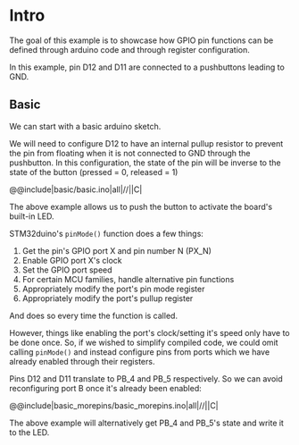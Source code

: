 # Intro
The goal of this example is to showcase how GPIO pin functions can be defined through arduino code and through register configuration.

In this example, pin D12 and D11 are connected to a pushbuttons leading to GND.

## Basic
We can start with a basic arduino sketch.

We will need to configure D12 to have an internal pullup resistor to prevent the pin from floating when it is not connected to GND through the pushbutton.
In this configuration, the state of the pin will be inverse to the state of the button (pressed = 0, released = 1)

@@include|basic/basic.ino|all|//||C|

The above example allows us to push the button to activate the board's built-in LED.

STM32duino's `pinMode()` function does a few things:
1. Get the pin's GPIO port X and pin number N (PX_N)
2. Enable GPIO port X's clock
3. Set the GPIO port speed
4. For certain MCU families, handle alternative pin functions
5. Appropriately modify the port's pin mode register
6. Appropriately modify the port's pullup register

And does so every time the function is called.

However, things like enabling the port's clock/setting it's speed only have to be done once. 
So, if we wished to simplify compiled code, we could omit calling `pinMode()` and instead configure pins from ports which we have already enabled through their registers.

Pins D12 and D11 translate to PB_4 and PB_5 respectively. So we can avoid reconfiguring port B once it's already been enabled:

@@include|basic_morepins/basic_morepins.ino|all|//||C|

The above example will alternatively get PB_4 and PB_5's state and write it to the LED.